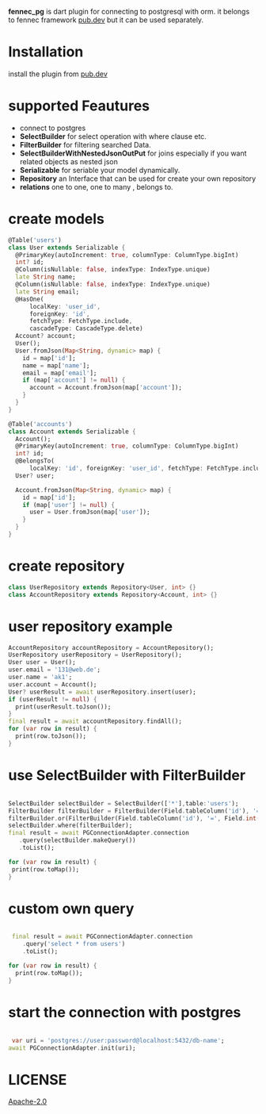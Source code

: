 **fennec_pg** is dart plugin for connecting to postgresql with orm. it belongs to fennec framework [pub.dev](https://pub.dev/packages/fennec) but it can be used 
separately.


# Installation
install the plugin from [pub.dev](https://pub.dev/packages/fennec_pg)



# supported Feautures

- connect to postgres
- **SelectBuilder** for select operation with where clause etc.
- **FilterBuilder** for filtering searched Data.
- **SelectBuilderWithNestedJsonOutPut** for joins especially if you want related objects as nested json
- **Serializable** for seriable your model dynamically.
- **Repository** an Interface that can be used for create your own repository
- **relations** one to one, one to many , belongs to.


# create models

``` dart
@Table('users')
class User extends Serializable {
  @PrimaryKey(autoIncrement: true, columnType: ColumnType.bigInt)
  int? id;
  @Column(isNullable: false, indexType: IndexType.unique)
  late String name;
  @Column(isNullable: false, indexType: IndexType.unique)
  late String email;
  @HasOne(
      localKey: 'user_id',
      foreignKey: 'id',
      fetchType: FetchType.include,
      cascadeType: CascadeType.delete)
  Account? account;
  User();
  User.fromJson(Map<String, dynamic> map) {
    id = map['id'];
    name = map['name'];
    email = map['email'];
    if (map['account'] != null) {
      account = Account.fromJson(map['account']);
    }
  }
}

@Table('accounts')
class Account extends Serializable {
  Account();
  @PrimaryKey(autoIncrement: true, columnType: ColumnType.bigInt)
  int? id;
  @BelongsTo(
      localKey: 'id', foreignKey: 'user_id', fetchType: FetchType.include)
  User? user;

  Account.fromJson(Map<String, dynamic> map) {
    id = map['id'];
    if (map['user'] != null) {
      user = User.fromJson(map['user']);
    }
  }
}

```



# create repository

``` dart
class UserRepository extends Repository<User, int> {}
class AccountRepository extends Repository<Account, int> {}

```


# user repository example

  ``` dart
  AccountRepository accountRepository = AccountRepository();
  UserRepository userRepository = UserRepository();
  User user = User();
  user.email = '131@web.de';
  user.name = 'ak1';
  user.account = Account();
  User? userResult = await userRepository.insert(user);
  if (userResult != null) {
    print(userResult.toJson());
  }
  final result = await accountRepository.findAll();
  for (var row in result) {
    print(row.toJson());
  }
  
 
```



# use SelectBuilder with FilterBuilder 

   ``` dart
   
  SelectBuilder selectBuilder = SelectBuilder(['*'],table:'users');
  FilterBuilder filterBuilder = FilterBuilder(Field.tableColumn('id'), '=', Field.int(2));
  filterBuilder.or(FilterBuilder(Field.tableColumn('id'), '=', Field.int(4)));
  selectBuilder.where(filterBuilder);
  final result = await PGConnectionAdapter.connection
      .query(selectBuilder.makeQuery())
      .toList();

  for (var row in result) {
    print(row.toMap());
  }
  
 ```
 
 
 # custom own query
  ``` dart
 
   final result = await PGConnectionAdapter.connection
      .query('select * from users')
      .toList();

  for (var row in result) {
    print(row.toMap());
  }
  
 ```
 
 
 # start the connection with postgres
 
   ``` dart
   
    var uri = 'postgres://user:password@localhost:5432/db-name';
  await PGConnectionAdapter.init(uri);

 ```
 
 # LICENSE

[Apache-2.0](https://github.com/Fennec-Framework/fennec_pg/blob/master/LICENSE)
 
 
 
 

